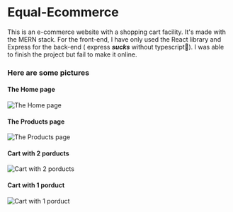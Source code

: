 # Equal-Ecommerce


This is an e-commerce website with a shopping cart facility. It's made with the MERN stack. For the front-end, I have only used the React library and Express for the back-end ( express ***sucks*** without typescript🌚). I was able to finish the project but fail to make it online. 

### Here are some pictures

#### The Home page

![The Home page](https://i.imgur.com/3zjPFeZ.png)

#### The Products page
  
![The Products page](https://imgur.com/dXUMMza.png)

#### Cart with 2 porducts 

![Cart with 2 porducts](https://i.imgur.com/fFSEE4s.png)

#### Cart with 1 porduct
  
![Cart with 1 porduct](https://imgur.com/2Zrcxmo.png)
